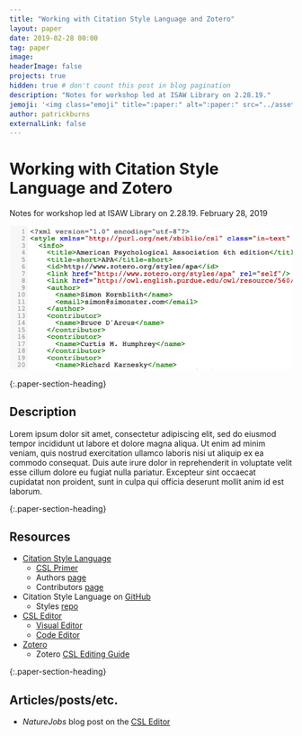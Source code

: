 ```yaml
---
title: "Working with Citation Style Language and Zotero"
layout: paper
date: 2019-02-28 00:00
tag: paper
image:
headerImage: false
projects: true
hidden: true # don't count this post in blog pagination
description: "Notes for workshop led at ISAW Library on 2.28.19."
jemoji: '<img class="emoji" title=":paper:" alt=":paper:" src="../assets/images/paper-icon.png" height="20" width="20" align="absmiddle">'
author: patrickburns
externalLink: false
---
```


# Working with Citation Style Language and Zotero
Notes for workshop led at ISAW Library on 2.28.19.
February 28, 2019

![Screenshot](../assets/images/csl.png)  

{:.paper-section-heading}
## Description
Lorem ipsum dolor sit amet, consectetur adipiscing elit, sed do eiusmod tempor incididunt ut labore et dolore magna aliqua. Ut enim ad minim veniam, quis nostrud exercitation ullamco laboris nisi ut aliquip ex ea commodo consequat. Duis aute irure dolor in reprehenderit in voluptate velit esse cillum dolore eu fugiat nulla pariatur. Excepteur sint occaecat cupidatat non proident, sunt in culpa qui officia deserunt mollit anim id est laborum.

{:.paper-section-heading}
## Resources
- [Citation Style Language](https://citationstyles.org/)
  - [CSL Primer](http://docs.citationstyles.org/en/1.0.1/primer.html)
  - Authors [page](https://citationstyles.org/authors/)
  - Contributors [page](https://github.com/citation-style-language/styles/blob/master/CONTRIBUTING.md)
- Citation Style Language on [GitHub](https://github.com/citation-style-language)
  - Styles [repo](https://github.com/citation-style-language/styles)
- [CSL Editor](editor.citationstyles.org/about/)
  - [Visual Editor](http://editor.citationstyles.org/visualEditor/)
  - [Code Editor](http://editor.citationstyles.org/codeEditor/)
- [Zotero](https://www.zotero.org)
  - Zotero [CSL Editing Guide](https://www.zotero.org/support/dev/citation_styles/style_editing_step-by-step)

{:.paper-section-heading}
## Articles/posts/etc.
- *NatureJobs* blog post on the [CSL Editor](http://blogs.nature.com/naturejobs/2017/05/03/techblog-create-the-perfect-bibliography-with-the-csl-editor/)
